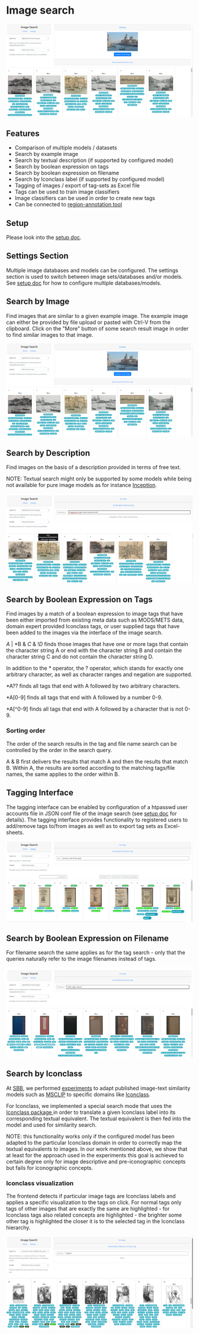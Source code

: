 # Image search

![search-by-image](screenshots/search-by-image.png?raw=true)

## Features

* Comparison of multiple models / datasets
* Search by example image
* Search by textual description (if supported by configured model)
* Search by boolean expression on tags
* Search by boolean expression on filename
* Search by Iconclass label (if supported by configured model)
* Tagging of images / export of tag-sets as Excel file
* Tags can be used to train image classifiers
* Image classifiers can be used in order to create new tags
* Can be connected to [region-annotation tool](region-annotator.md)

## Setup 

Please look into the [setup doc](image-search-setup.md).

## Settings Section

Multiple image databases and models can be configured. The settings section is used to switch between image sets/databases 
and/or models. See [setup doc](image-search-setup.md) for how to configure multiple databases/models.

## Search by Image

Find images that are similar to a given example image. 
The example image can either be provided by file upload or pasted with Ctrl-V from the clipboard.
Click on the "More" button of some search result image in order to find similar images to that image.

![search-by-image](screenshots/search-by-image.png?raw=true)

## Search by Description

Find images on the basis of a description provided in terms of free text.

NOTE: Textual search might only be supported by some models while being not available for pure image models 
as for instance [Inception](https://www.cv-foundation.org/openaccess/content_cvpr_2015/html/Szegedy_Going_Deeper_With_2015_CVPR_paper.html).

![search-by-description](screenshots/search-by-description.png?raw=true)

## Search by Boolean Expression on Tags

Find images by a match of a boolean expression to image tags that have been either imported from existing meta data
such as MODS/METS data, domain expert provided Iconclass tags, or user supplied tags that have been added to the images 
via the interface of the image search.

*A* | *B & *C* & !*D* finds those images that have one or more tags that contain the character string A 
or end with the character string B and contain the character string C and do not contain the character string D.

In addition to the * operator, the ? operator, which stands for exactly one arbitrary character, 
as well as character ranges and negation are supported.

*A?? finds all tags that end with A followed by two arbitrary characters.

*A[0-9] finds all tags that end with A followed by a number 0-9.

*A[^0-9] finds all tags that end with A followed by a character that is not 0-9.

### Sorting order

The order of the search results in the tag and file name search can be controlled by the order in the search query.

A & B first delivers the results that match A and then the results that match B. Within A, 
the results are sorted according to the matching tags/file names, the same applies to the order within B.

## Tagging Interface

The tagging interface can be enabled by configuration of a htpasswd user accounts file in JSON conf file of the image search
(see [setup doc](image-search-setup.md) for details).
The tagging interface provides functionality to registered users to add/remove tags to/from images as well as to export tag sets
as Excel-sheets.

![search-by-tags](screenshots/search-by-tag.png?raw=true)

## Search by Boolean Expression on Filename

For filename search the same applies as for the tag search - only that the queries naturally refer to the image filenames instead of tags.

![search-by-filename](screenshots/search-by-filename.png?raw=true)

## Search by Iconclass

At [SBB](https://staatsbibliothek-berlin.de/),
we performed [experiments](https://dl.acm.org/doi/abs/10.1145/3604951.3605516) to adapt published image-text similarity models
such as [MSCLIP](https://github.com/Hxyou/MSCLIP) to specific domains like [Iconclass](https://iconclass.org/).

For Iconclass, we implemented a special search mode that uses the [Iconclass package ](https://pypi.org/project/iconclass/)
in order to translate a given Iconclass label into its corresponding textual equivalent. The textual equivalent is then 
fed into the model and used for similarity search. 

NOTE: this functionality works only if the configured model has been
adapted to the particular Iconclass domain in order to correctly map the textual equivalents to images.
In our work mentioned above, we show that at least for the approach used in the experiments this goal is achieved to
certain degree only for image descriptive and pre-iconographic concepts but fails for iconographic concepts.

### Iconclass visualization

The frontend detects if particular image tags are Iconclass labels and applies a specific visualization to the tags on click.
For normal tags only tags of other images that are exactly the same are highlighted - for Iconclass tags also related concepts
are highlighted - the brighter some other tag is highlighted the closer it is to the selected tag in the Iconclass hierarchy.

![search-by-iconclass](screenshots/search-by-iconclass.png?raw=true)